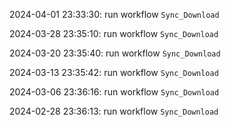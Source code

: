2024-04-01 23:33:30: run workflow `Sync_Download` 

2024-03-28 23:35:10: run workflow `Sync_Download` 

2024-03-20 23:35:40: run workflow `Sync_Download` 

2024-03-13 23:35:42: run workflow `Sync_Download` 

2024-03-06 23:36:16: run workflow `Sync_Download` 

2024-02-28 23:36:13: run workflow `Sync_Download` 


